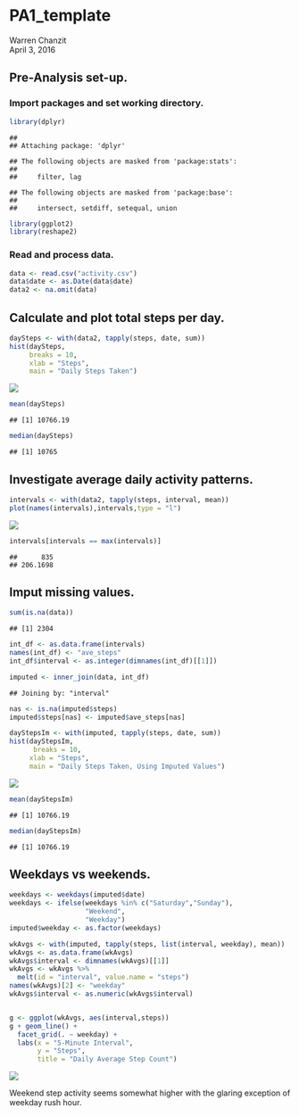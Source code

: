 # PA1_template
Warren Chanzit  
April 3, 2016  

## Pre-Analysis set-up.
### Import packages and set working directory.

```r
library(dplyr)
```

```
## 
## Attaching package: 'dplyr'
```

```
## The following objects are masked from 'package:stats':
## 
##     filter, lag
```

```
## The following objects are masked from 'package:base':
## 
##     intersect, setdiff, setequal, union
```

```r
library(ggplot2)
library(reshape2)
```

### Read and process data.

```r
data <- read.csv("activity.csv")
data$date <- as.Date(data$date)
data2 <- na.omit(data)
```

## Calculate and plot total steps per day.

```r
daySteps <- with(data2, tapply(steps, date, sum))
hist(daySteps,
     breaks = 10,
     xlab = "Steps",
     main = "Daily Steps Taken")
```

![](PA1_template_files/figure-html/unnamed-chunk-3-1.png)

```r
mean(daySteps)
```

```
## [1] 10766.19
```

```r
median(daySteps)
```

```
## [1] 10765
```

## Investigate average daily activity patterns.

```r
intervals <- with(data2, tapply(steps, interval, mean))
plot(names(intervals),intervals,type = "l")
```

![](PA1_template_files/figure-html/unnamed-chunk-4-1.png)

```r
intervals[intervals == max(intervals)]
```

```
##      835 
## 206.1698
```

## Imput missing values.

```r
sum(is.na(data))
```

```
## [1] 2304
```


```r
int_df <- as.data.frame(intervals)
names(int_df) <- "ave_steps"
int_df$interval <- as.integer(dimnames(int_df)[[1]])

imputed <- inner_join(data, int_df)
```

```
## Joining by: "interval"
```

```r
nas <- is.na(imputed$steps)
imputed$steps[nas] <- imputed$ave_steps[nas]

dayStepsIm <- with(imputed, tapply(steps, date, sum))
hist(dayStepsIm,
      breaks = 10,
     xlab = "Steps",
     main = "Daily Steps Taken, Using Imputed Values")
```

![](PA1_template_files/figure-html/unnamed-chunk-6-1.png)


```r
mean(dayStepsIm)
```

```
## [1] 10766.19
```

```r
median(dayStepsIm)
```

```
## [1] 10766.19
```

## Weekdays vs weekends.

```r
weekdays <- weekdays(imputed$date)
weekdays <- ifelse(weekdays %in% c("Saturday","Sunday"),
                   "Weekend",
                   "Weekday")
imputed$weekday <- as.factor(weekdays)

wkAvgs <- with(imputed, tapply(steps, list(interval, weekday), mean))
wkAvgs <- as.data.frame(wkAvgs)
wkAvgs$interval <- dimnames(wkAvgs)[[1]]
wkAvgs <- wkAvgs %>%
  melt(id = "interval", value.name = "steps")
names(wkAvgs)[2] <- "weekday"
wkAvgs$interval <- as.numeric(wkAvgs$interval)


g <- ggplot(wkAvgs, aes(interval,steps))
g + geom_line() +
  facet_grid(. ~ weekday) +
  labs(x = "5-Minute Interval",
       y = "Steps",
       title = "Daily Average Step Count")
```

![](PA1_template_files/figure-html/unnamed-chunk-8-1.png)

Weekend step activity seems somewhat higher with the glaring exception of weekday rush hour.


